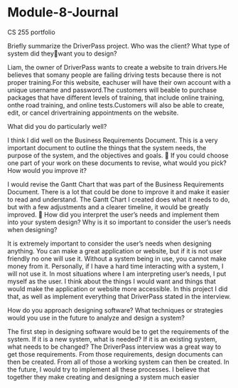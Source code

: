 # Module-8-Journal
CS 255 portfolio


Briefly summarize the DriverPass project. Who was the client? What type of system did theywant you to design?

Liam, the owner of DriverPass wants to create a website to train drivers.He believes that somany people are failing driving tests because there is not proper training.For this website, eachuser will have their own account with a unique username and password.The customers will beable to purchase packages that have different levels of training, that include online training, onthe road training, and online tests.Customers will also be able to create, edit, or cancel drivertraining appointments on the website.

What did you do particularly well?

I think I did well on the Business Requirements Document. This is a very important document to 
outline the things that the system needs, the purpose of the system, and the objectives and 
goals.
 If you could choose one part of your work on these documents to revise, what would you pick? 
How would you improve it?

I would revise the Gantt Chart that was part of the Business Requirements Document. There is a
lot that could be done to improve it and make it easier to read and understand. The Gantt Chart 
I created does what it needs to do, but with a few adjustments and a clearer timeline, it would 
be greatly improved.
 How did you interpret the user’s needs and implement them into your system design? Why is it 
so important to consider the user’s needs when designing?

It is extremely important to consider the user’s needs when designing anything. You can make a 
great application or website, but if it is not user friendly no one will use it. Without a system 
being in use, you cannot make money from it. Personally, if I have a hard time interacting with a 
system, I will not use it. 
In most situations where I am interpreting user’s needs, I put myself as the user. I think about 
the things I would want and things that would make the application or website more accessible. 
In this project I did that, as well as implement everything that DriverPass stated in the interview.

How do you approach designing software? What techniques or strategies would you use in the 
future to analyze and design a system?

The first step in designing software would be to get the requirements of the system. If it is a new
system, what is needed? 
If it is an existing system, what needs to be changed? The DriverPass 
interview was a great way to get those requirements. From those requirements, design 
documents can then be created. From all of those a working system can then be created. In the 
future, I would try to implement all these processes. I believe that together they make creating 
and designing a system much easier
